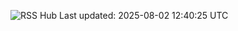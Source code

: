![RSS Hub](https://img.shields.io/badge/📰_RSS_Hub-Updated_every_6h-brightgreen)
Last updated: 2025-08-02 12:40:25 UTC
